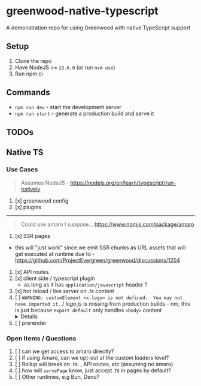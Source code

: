 # greenwood-native-typescript

A demonstration repo for using Greenwood with native TypeScript support

## Setup

1. Clone the repo
1. Have NodeJS >= `22.6.0` (or run `nvm use`)
1. Run npm ci

## Commands

- `npm run dev` - start the development server
- `npm run start` - generate a production build and serve it

## TODOs

## Native TS

### Use Cases

> Assumes NodeJS - https://nodejs.org/en/learn/typescript/run-natively

1. [x] greenwood config
1. [x] plugins

----

> Could use amaro I suppose...
> https://www.npmjs.com/package/amaro

1. [x] SSR pages
  - this will "just work" since we emit SSR chunks as URL assets that will get executed at runtime due to - https://github.com/ProjectEvergreen/greenwood/discussions/1204
1. [x] API routes
1. [x] client side / typescript plugin
    - as long as it has `application/javascript` header ?
1. [x] hot reload / live server on _.ts_ content
1. [ ] `WARNING: customElement <x-logo> is not defined.  You may not have imported it.` / _logo.js_ is missing from production builds - nm, this is just because `export default` only handles `<body>` content
    <details>
      - i think this is would be a known issue, would have to include the dependency manually?
      - but then doing `import '../components/logo/logo.js';` creates an asset check for the home page and breaks?
        ```sh
        Error [ERR_MODULE_NOT_FOUND]: Cannot find module '/Users/owenbuckley/Workspace/github/greenwood-native-typescript/public/components/logo/logo.js' imported from /Users/owenbuckley/Workspace/github/greenwood-native-typescript/public/assets/index-Bx_3rb29.ts
        at finalizeResolution (node:internal/modules/esm/resolve:275:11)
        at moduleResolve (node:internal/modules/esm/resolve:932:10)
        at defaultResolve (node:internal/modules/esm/resolve:1056:11)
        at ModuleLoader.defaultResolve (node:internal/modules/esm/loader:654:12)
        at #cachedDefaultResolve (node:internal/modules/esm/loader:603:25)
        at ModuleLoader.resolve (node:internal/modules/esm/loader:586:38)
        at ModuleLoader.getModuleJobForImport (node:internal/modules/esm/loader:242:38)
        at ModuleJob._link (node:internal/modules/esm/module_job:135:49) {
      code: 'ERR_MODULE_NOT_FOUND',
      url: 'file:///Users/owenbuckley/Workspace/github/greenwood-native-typescript/public/components/logo/logo.js'x
        ```
    </details>
1. [ ] prerender

### Open Items / Questions

1. [ ] can we get access to amaro directly?
1. [ ] if using Amaro, can we opt-out at the custom loaders level?
1. [ ] Rollup will break on _.ts._ , API routes, etc (assuming no amaro)
1. [ ] how will `servePage` know, just accept _.ts_ in pages by default? 
1. [ ] Other runtimes, e.g Bun, Deno?